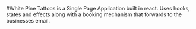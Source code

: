 #White Pine Tattoos
is a Single Page Application built in react. Uses hooks, states and effects along with a booking mechanism that forwards to the businesses email.